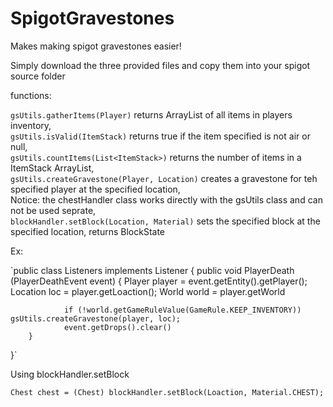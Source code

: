 # SpigotGravestones
Makes making spigot gravestones easier!

Simply download the three provided files and copy them into your spigot source folder

functions:

`gsUtils.gatherItems(Player)` returns ArrayList of all items in players inventory,  
`gsUtils.isValid(ItemStack)` returns true if the item specified is not air or null,  
`gsUtils.countItems(List<ItemStack>)` returns the number of items in a ItemStack ArrayList,  
`gsUtils.createGravestone(Player, Location)` creates a gravestone for teh specified player at the specified location,  
Notice: the chestHandler class works directly with the gsUtils class and can not be used seprate,  
`blockHandler.setBlock(Location, Material)` sets the specified block at the specified location, returns BlockState  

Ex:

`public class Listeners implements Listener {
        public void PlayerDeath (PlayerDeathEvent event) {
                Player player = event.getEntity().getPlayer();
                Location loc = player.getLoaction();
                World world = player.getWorld
                
                if (!world.getGameRuleValue(GameRule.KEEP_INVENTORY)) gsUtils.createGravestone(player, loc);
                event.getDrops().clear()
        }
}`

Using blockHandler.setBlock

`Chest chest = (Chest) blockHandler.setBlock(Loaction, Material.CHEST);`
